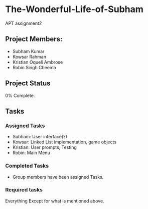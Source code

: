 # The-Wonderful-Life-of-Subham
APT assignment2

## Project Members:
* Subham Kumar
* Kowsar Rahman
* Kristian Oqueli Ambrose
* Robin Singh Cheema

## Project Status
0% Complete.

## Tasks

### Assigned Tasks
* Subham: User interface(?)
* Kowsar: Linked List implementation, game objects
* Kristian: User prompts, Testing
* Robin: Main Menu


### Completed Tasks
- Group members have been assigned Tasks.


### Required tasks
Everything Except for what is mentioned above.
